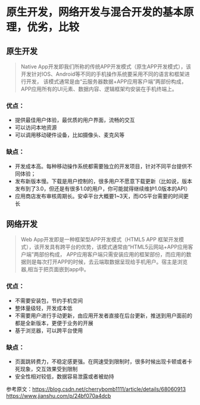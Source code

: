 # 原生开发，网络开发与混合开发的基本原理，优劣，比较

## 原生开发 <br/>  

>Native App开发即我们所称的传统APP开发模式（原生APP开发模式），该开发针对IOS、Android等不同的手机操作系统要采用不同的语言和框架进行开发，
   该模式通常是由“云服务器数据+APP应用客户端”两部份构成，APP应用所有的UI元素、数据内容、逻辑框架均安装在手机终端上。
   
### 优点：

+ 提供最佳用户体验，最优质的用户界面，流畅的交互
+ 可以访问本地资源
+ 可以调用移动硬件设备，比如摄像头、麦克风等

### 缺点：

+ 开发成本高。每种移动操作系统都需要独立的开发项目，针对不同平台提供不同体验；
+ 发布新版本慢。下载是用户控制的，很多用户不愿意下载更新（比如说，版本发布到了3.0，但还是有很多1.0的用户，你可能就得继续维护1.0版本的API）
+ 应用商店发布审核周期长。安卓平台大概要1~3天，而iOS平台需要的时间更长

## 网络开发

>Web App开发即是一种框架型APP开发模式（HTML5 APP 框架开发模式），该开发具有跨平台的优势，该模式通常由“HTML5云网站+APP应用客户端”两部份构成，
APP应用客户端只需安装应用的框架部份，而应用的数据则是每次打开APP的时候，去云端取数据呈现给手机用户。宿主是浏览器,相当于把页面嵌到app中。

### 优点：
+ 不需要安装包，节约手机空间
+ 整体量级轻，开发成本低
+ 不需要用户进行手动更新，由应用开发者直接在后台更新，推送到用户面前的都是全新版本，更便于业务的开展
+ 基于浏览器，可以跨平台使用

### 缺点：

+ 页面跳转费力，不稳定感更强。在网速受到限制时，很多时候出现卡顿或者卡死现象，交互效果受到限制
+ 安全性相对较低，数据容易泄露或者被劫持

























参考原文：https://blog.csdn.net/cherrybomb1111/article/details/68060913 <br/>
         https://www.jianshu.com/p/24bf070a4dcb
